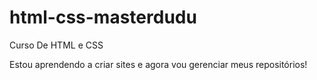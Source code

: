 # html-css-masterdudu
 Curso De HTML e CSS

Estou aprendendo a criar sites e agora vou gerenciar meus repositórios!